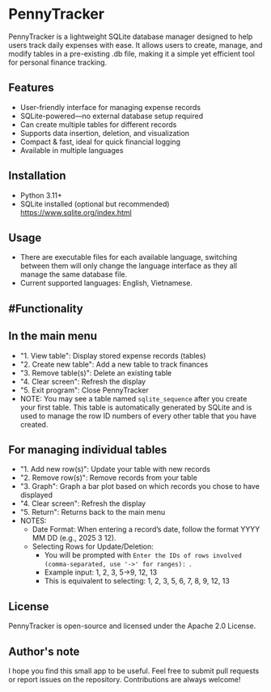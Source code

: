 # PennyTracker
PennyTracker is a lightweight SQLite database manager designed to help users track daily expenses with ease. It allows users to create, manage, and modify tables in a pre-existing .db file, making it a simple yet efficient tool for personal finance tracking.

Features
-
- User-friendly interface for managing expense records
- SQLite-powered—no external database setup required
- Can create multiple tables for different records
- Supports data insertion, deletion, and visualization
- Compact & fast, ideal for quick financial logging
- Available in multiple languages

Installation
-
- Python 3.11+
- SQLite installed (optional but recommended) https://www.sqlite.org/index.html

Usage
-
- There are executable files for each available language, switching between them will only change the language interface as they all manage the same database file.
- Current supported languages: English, Vietnamese.

#Functionality
-
In the main menu
-
- "1. View table": Display stored expense records (tables) 
- "2. Create new table": Add a new table to track finances
- "3. Remove table(s)": Delete an existing table
- "4. Clear screen": Refresh the display
- "5. Exit program": Close PennyTracker
- NOTE: You may see a table named `sqlite_sequence` after you create your first table. This table is automatically generated by SQLite and is used to manage the row ID numbers of every other table that you have created.

For managing individual tables
-
- "1. Add new row(s)": Update your table with new records
- "2. Remove row(s)": Remove records from your table
- "3. Graph": Graph a bar plot based on which records you chose to have displayed
- "4. Clear screen": Refresh the display
- "5. Return": Returns back to the main menu
- NOTES:
  - Date Format: When entering a record’s date, follow the format YYYY MM DD (e.g., 2025 3 12).
  - Selecting Rows for Update/Deletion:
      - You will be prompted with `Enter the IDs of rows involved (comma-separated, use '->' for ranges): `.
      - Example input: 1, 2, 3, 5->9, 12, 13
      - This is equivalent to selecting: 1, 2, 3, 5, 6, 7, 8, 9, 12, 13

License
-
PennyTracker is open-source and licensed under the Apache 2.0 License.

Author's note
-
I hope you find this small app to be useful. Feel free to submit pull requests or report issues on the repository. Contributions are always welcome!
